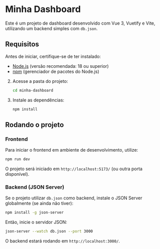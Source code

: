 # Minha Dashboard

Este é um projeto de dashboard desenvolvido com Vue 3, Vuetify e Vite, utilizando um backend simples com `db.json`.

## Requisitos

Antes de iniciar, certifique-se de ter instalado:
- [Node.js](https://nodejs.org/) (versão recomendada: 18 ou superior)
- [npm](https://www.npmjs.com/) (gerenciador de pacotes do Node.js)

2. Acesse a pasta do projeto:
   ```sh
   cd minha-dashboard
   ```
3. Instale as dependências:
   ```sh
   npm install
   ```

## Rodando o projeto

### Frontend

Para iniciar o frontend em ambiente de desenvolvimento, utilize:
```sh
npm run dev
```

O projeto será iniciado em `http://localhost:5173/` (ou outra porta disponível).

### Backend (JSON Server)

Se o projeto utilizar `db.json` como backend, instale o JSON Server globalmente (se ainda não tiver):
```sh
npm install -g json-server
```

Então, inicie o servidor JSON:
```sh
json-server --watch db.json --port 3000
```

O backend estará rodando em `http://localhost:3000/`.


